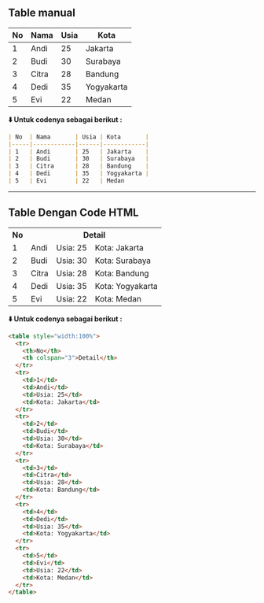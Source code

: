 ## Table manual
| No  | Nama       | Usia | Kota       |
|-----|------------|------|------------|
| 1   | Andi       | 25   | Jakarta    |
| 2   | Budi       | 30   | Surabaya   |
| 3   | Citra      | 28   | Bandung    |
| 4   | Dedi       | 35   | Yogyakarta |
| 5   | Evi        | 22   | Medan      |


**⬇️ Untuk codenya sebagai berikut :**

```markdown
| No  | Nama       | Usia | Kota       |
|-----|------------|------|------------|
| 1   | Andi       | 25   | Jakarta    |
| 2   | Budi       | 30   | Surabaya   |
| 3   | Citra      | 28   | Bandung    |
| 4   | Dedi       | 35   | Yogyakarta |
| 5   | Evi        | 22   | Medan   
```

---

## Table Dengan Code HTML 
<table style="width:100%">
  <tr>
    <th>No</th>
    <th colspan="3">Detail</th>
  </tr>
  <tr>
    <td>1</td>
    <td>Andi</td>
    <td>Usia: 25</td>
    <td>Kota: Jakarta</td>
  </tr>
  <tr>
    <td>2</td>
    <td>Budi</td>
    <td>Usia: 30</td>
    <td>Kota: Surabaya</td>
  </tr>
  <tr>
    <td>3</td>
    <td>Citra</td>
    <td>Usia: 28</td>
    <td>Kota: Bandung</td>
  </tr>
  <tr>
    <td>4</td>
    <td>Dedi</td>
    <td>Usia: 35</td>
    <td>Kota: Yogyakarta</td>
  </tr>
  <tr>
    <td>5</td>
    <td>Evi</td>
    <td>Usia: 22</td>
    <td>Kota: Medan</td>
  </tr>
</table>

**⬇️ Untuk codenya sebagai berikut :**
```html 
<table style="width:100%">
  <tr>
    <th>No</th>
    <th colspan="3">Detail</th>
  </tr>
  <tr>
    <td>1</td>
    <td>Andi</td>
    <td>Usia: 25</td>
    <td>Kota: Jakarta</td>
  </tr>
  <tr>
    <td>2</td>
    <td>Budi</td>
    <td>Usia: 30</td>
    <td>Kota: Surabaya</td>
  </tr>
  <tr>
    <td>3</td>
    <td>Citra</td>
    <td>Usia: 28</td>
    <td>Kota: Bandung</td>
  </tr>
  <tr>
    <td>4</td>
    <td>Dedi</td>
    <td>Usia: 35</td>
    <td>Kota: Yogyakarta</td>
  </tr>
  <tr>
    <td>5</td>
    <td>Evi</td>
    <td>Usia: 22</td>
    <td>Kota: Medan</td>
  </tr>
</table>
```




